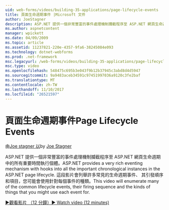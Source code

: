 ```yaml
---
uid: web-forms/videos/building-35-applications/page-lifecycle-events
title: 頁面生命週期事件 |Microsoft 文件
author: JoeStagner
description: ASP.NET 提供一個非常豐富的事件處理機制攔截程序至 ASP.NET 網頁生命週期中的所有重要時間執行個體。 這段影片會列舉...
ms.author: aspnetcontent
manager: wpickett
ms.date: 04/09/2009
ms.topic: article
ms.assetid: 11237821-220e-4357-9fa6-38245084e093
ms.technology: dotnet-webforms
ms.prod: .net-framework
msc.legacyurl: /web-forms/videos/building-35-applications/page-lifecycle-events
msc.type: video
ms.openlocfilehash: 548475c695b3e043f9b12b37945c3abd8d4d5947
ms.sourcegitcommit: 9a9483aceb34591c97451997036a9120c3fe2baf
ms.translationtype: MT
ms.contentlocale: zh-TW
ms.lasthandoff: 11/10/2017
ms.locfileid: "26521597"
---
```

<a name="page-lifecycle-events"></a><span data-ttu-id="fee98-104">頁面生命週期事件</span><span class="sxs-lookup"><span data-stu-id="fee98-104">Page Lifecycle Events</span></span>
====================
<span data-ttu-id="fee98-105">由[Joe stagner 以](https://github.com/JoeStagner)</span><span class="sxs-lookup"><span data-stu-id="fee98-105">by [Joe Stagner](https://github.com/JoeStagner)</span></span>

<span data-ttu-id="fee98-106">ASP.NET 提供一個非常豐富的事件處理機制攔截程序至 ASP.NET 網頁生命週期中的所有重要時間執行個體。</span><span class="sxs-lookup"><span data-stu-id="fee98-106">ASP.NET provides a very rich eventing mechanism with hooks into all the important chronological instances in the ASP.NET page lifecycle.</span></span> <span data-ttu-id="fee98-107">這段影片會列舉許多常見的生命週期事件、 其引發順序和項目，您可能會使用針對每個事件的種類。</span><span class="sxs-lookup"><span data-stu-id="fee98-107">This video will enumerate many of the common lifecycle events, their firing sequence and the kinds of things that you might use each event for.</span></span>

[<span data-ttu-id="fee98-108">&#9654;觀看影片 （12 分鐘）</span><span class="sxs-lookup"><span data-stu-id="fee98-108">&#9654; Watch video (12 minutes)</span></span>](https://channel9.msdn.com/Blogs/ASP-NET-Site-Videos/page-lifecycle-events)
